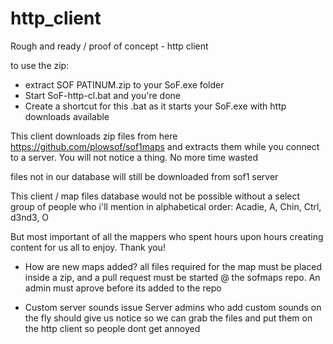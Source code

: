 # http_client

Rough and ready / proof of concept - http client

to use the zip:

- extract SOF PATINUM.zip to your SoF.exe folder
- Start SoF-http-cl.bat and you're done
- Create a shortcut for this .bat as it starts your SoF.exe with http downloads available

This client downloads zip files from here https://github.com/plowsof/sof1maps and extracts them while you connect to a server. You will not notice a thing. No more time wasted

files not in our database will still be downloaded from sof1 server

This client / map files database would not be possible without a select group of people who i'll mention in alphabetical order:
Acadie, A, Chin, Ctrl, d3nd3, O 

But most important of all the mappers who spent hours upon hours creating content for us all to enjoy. Thank you!

- How are new maps added?
all files required for the map must be placed inside a zip, and a pull request must be started @ the sofmaps repo. An admin must aprove before its added to the repo

- Custom server sounds issue
Server admins who add custom sounds on the fly should give us notice so we can grab the files and put them on the http client so people dont get annoyed

